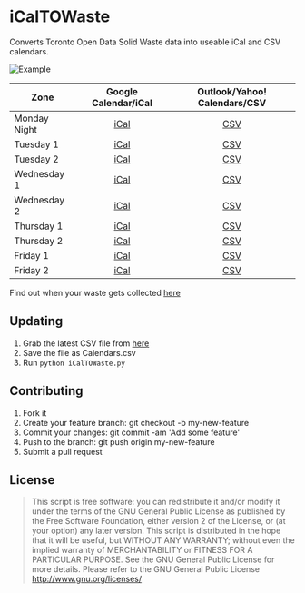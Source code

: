 # iCalTOWaste

Converts Toronto Open Data Solid Waste data into useable iCal and CSV calendars.

![Example](AllCals.jpg)

| Zone | Google Calendar/iCal | Outlook/Yahoo! Calendars/CSV |
|------|:--------------------:|:----------------------------:|
| Monday Night | [iCal](https://raw.githubusercontent.com/mtpettyp/iCalTOWaste/master/FinalCalendars/ICSCalendars/MondayNight.ics) | [CSV](https://raw.githubusercontent.com/mtpettyp/iCalTOWaste/master/FinalCalendars/CSVCalendars/MondayNight.csv) |
| Tuesday 1 | [iCal](https://raw.githubusercontent.com/mtpettyp/iCalTOWaste/master/FinalCalendars/ICSCalendars/Tuesday1.ics) | [CSV](https://raw.githubusercontent.com/mtpettyp/iCalTOWaste/master/FinalCalendars/CSVCalendars/Tuesday1.csv) |
| Tuesday 2 | [iCal](https://raw.githubusercontent.com/mtpettyp/iCalTOWaste/master/FinalCalendars/ICSCalendars/Tuesday2.ics) | [CSV](https://raw.githubusercontent.com/mtpettyp/iCalTOWaste/master/FinalCalendars/CSVCalendars/Tuesday2.csv) |
| Wednesday 1 | [iCal](https://raw.githubusercontent.com/mtpettyp/iCalTOWaste/master/FinalCalendars/ICSCalendars/Wednesday1.ics) | [CSV](https://raw.githubusercontent.com/mtpettyp/iCalTOWaste/master/FinalCalendars/CSVCalendars/Wednesday1.csv) |
| Wednesday 2 | [iCal](https://raw.githubusercontent.com/mtpettyp/iCalTOWaste/master/FinalCalendars/ICSCalendars/Wednesday2.ics) | [CSV](https://raw.githubusercontent.com/mtpettyp/iCalTOWaste/master/FinalCalendars/CSVCalendars/Wednesday2.csv) |
| Thursday 1 | [iCal](https://raw.githubusercontent.com/mtpettyp/iCalTOWaste/master/FinalCalendars/ICSCalendars/Thursday1.ics) | [CSV](https://raw.githubusercontent.com/mtpettyp/iCalTOWaste/master/FinalCalendars/CSVCalendars/Thursday1.csv) |
| Thursday 2 | [iCal](https://raw.githubusercontent.com/mtpettyp/iCalTOWaste/master/FinalCalendars/ICSCalendars/Thursday2.ics) | [CSV](https://raw.githubusercontent.com/mtpettyp/iCalTOWaste/master/FinalCalendars/CSVCalendars/Thursday2.csv) |
| Friday 1 | [iCal](https://raw.githubusercontent.com/mtpettyp/iCalTOWaste/master/FinalCalendars/ICSCalendars/Friday1.ics) | [CSV](https://raw.githubusercontent.com/mtpettyp/iCalTOWaste/master/FinalCalendars/CSVCalendars/Friday1.csv) |
| Friday 2 | [iCal](https://raw.githubusercontent.com/mtpettyp/iCalTOWaste/master/FinalCalendars/ICSCalendars/Friday2.ics) | [CSV](https://raw.githubusercontent.com/mtpettyp/iCalTOWaste/master/FinalCalendars/CSVCalendars/Friday2.csv) |

Find out when your waste gets collected [here](https://www.toronto.ca/services-payments/recycling-organics-garbage/houses/collection-schedule/)


## Updating
1. Grab the latest CSV file from [here](https://open.toronto.ca/dataset/solid-waste-pickup-schedule/)
1. Save the file as Calendars.csv
1. Run `python iCalTOWaste.py`


## Contributing
1. Fork it
1. Create your feature branch: git checkout -b my-new-feature
1. Commit your changes: git commit -am 'Add some feature'
1. Push to the branch: git push origin my-new-feature
1. Submit a pull request

## License

> This script is free software: you can redistribute it and/or modify it under the terms of the GNU General Public License as published by the Free Software Foundation, either version 2 of the License, or (at your option) any later version.
> This script is distributed in the hope that it will be useful, but WITHOUT ANY WARRANTY; without even the implied warranty of MERCHANTABILITY or FITNESS FOR A PARTICULAR PURPOSE. See the GNU General Public License for more details. Please refer to the GNU General Public License http://www.gnu.org/licenses/